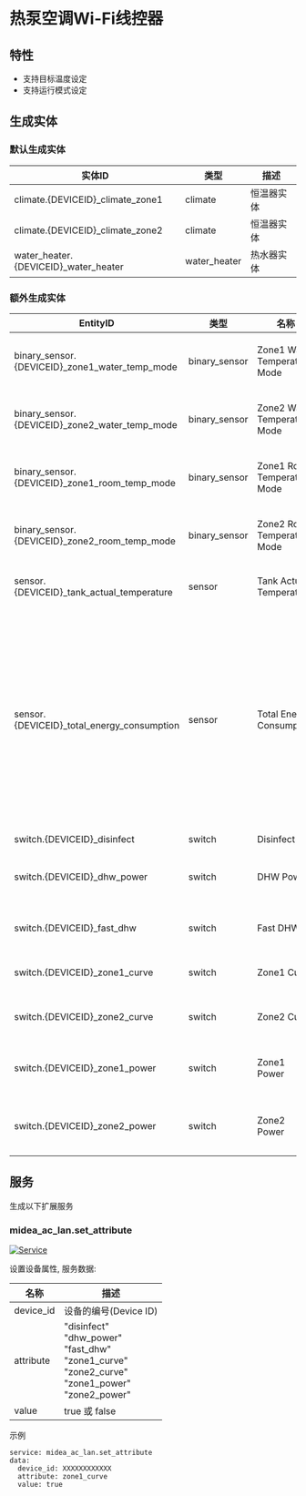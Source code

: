 # 热泵空调Wi-Fi线控器
## 特性
- 支持目标温度设定
- 支持运行模式设定

## 生成实体
### 默认生成实体
实体ID | 类型 | 描述
--- | --- | ---
climate.{DEVICEID}_climate_zone1 | climate | 恒温器实体
climate.{DEVICEID}_climate_zone2 | climate | 恒温器实体
water_heater.{DEVICEID}_water_heater | water_heater | 热水器实体

### 额外生成实体

EntityID | 类型 | 名称 | 描述
--- | --- | --- | --- 
binary_sensor.{DEVICEID}_zone1_water_temp_mode | binary_sensor | Zone1 Water Temperature Mode | 区域1水温模式
binary_sensor.{DEVICEID}_zone2_water_temp_mode | binary_sensor | Zone2 Water Temperature Mode | 区域2水温模式
binary_sensor.{DEVICEID}_zone1_room_temp_mode | binary_sensor | Zone1 Room Temperature Mode | 区域1室温模式
binary_sensor.{DEVICEID}_zone2_room_temp_mode | binary_sensor | Zone2 Room Temperature Mode | 区域2室温模式
sensor.{DEVICEID}_tank_actual_temperature | sensor | Tank Actual Temperature | 水箱实际温度
sensor.{DEVICEID}_total_energy_consumption | sensor | Total Energy Consumption | 总能耗。 第一个值可能会延迟，因为更新仅在设备处于活动状态时发送
switch.{DEVICEID}_disinfect | switch | Disinfect | 消毒
switch.{DEVICEID}_dhw_power | switch | DHW Power | 生活热水电源开关
switch.{DEVICEID}_fast_dhw | switch | Fast DHW | 快速生活热水
switch.{DEVICEID}_zone1_curve | switch | Zone1 Curve | 区域1曲线
switch.{DEVICEID}_zone2_curve | switch | Zone2 Curve | 区域2曲线
switch.{DEVICEID}_zone1_power | switch | Zone1 Power | 区域1恒温器开关
switch.{DEVICEID}_zone2_power | switch | Zone2 Power | 区域2恒温器开关

## 服务
生成以下扩展服务

### midea_ac_lan.set_attribute

[![Service](https://my.home-assistant.io/badges/developer_call_service.svg)](https://my.home-assistant.io/redirect/developer_call_service/?service=midea_ac_lan.set_attribute)

设置设备属性, 服务数据:

名称 | 描述
--- | ---
device_id | 设备的编号(Device ID)
attribute | "disinfect"<br/>"dhw_power"<br/>"fast_dhw"<br/>"zone1_curve"<br/>"zone2_curve"<br/>"zone1_power"<br/>"zone2_power"
value | true 或 false

示例
```
service: midea_ac_lan.set_attribute
data:
  device_id: XXXXXXXXXXXX
  attribute: zone1_curve
  value: true
```